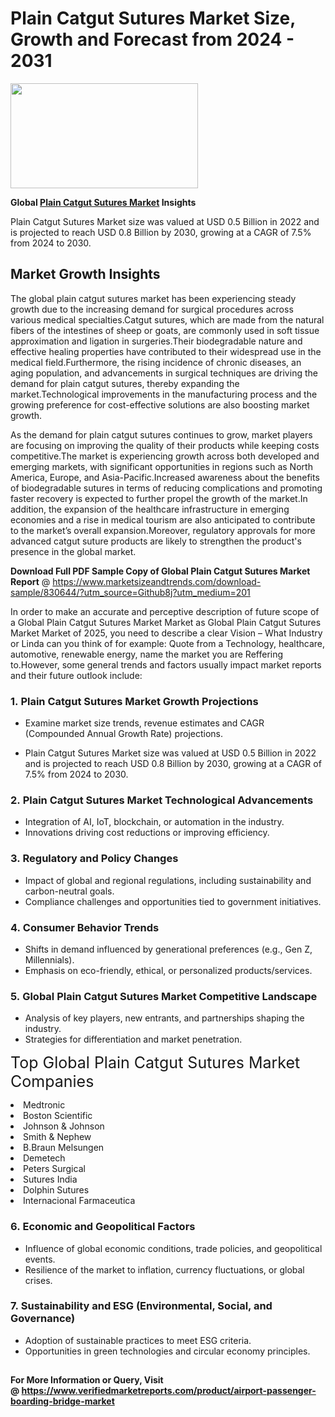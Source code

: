<H1>Plain Catgut Sutures Market Size, Growth and Forecast from 2024 - 2031</H1><img class="aligncenter size-medium wp-image-584254" src="https://thirdeyenews.in/wp-content/uploads/2024/09/Global-Market-Research-300x168.jpeg" alt="" width="300" height="168" /><p><strong>Global&nbsp;<a href="https://www.marketsizeandtrends.com/download-sample/830644/?utm_source=Github8j?utm_medium=201">Plain Catgut Sutures Market</a> Insights</strong></p><p>Plain Catgut Sutures Market size was valued at USD 0.5 Billion in 2022 and is projected to reach USD 0.8 Billion by 2030, growing at a CAGR of 7.5% from 2024 to 2030.</p><p><h2>Market Growth Insights</h2> <p>The global plain catgut sutures market has been experiencing steady growth due to the increasing demand for surgical procedures across various medical specialties.Catgut sutures, which are made from the natural fibers of the intestines of sheep or goats, are commonly used in soft tissue approximation and ligation in surgeries.Their biodegradable nature and effective healing properties have contributed to their widespread use in the medical field.Furthermore, the rising incidence of chronic diseases, an aging population, and advancements in surgical techniques are driving the demand for plain catgut sutures, thereby expanding the market.Technological improvements in the manufacturing process and the growing preference for cost-effective solutions are also boosting market growth. </p> <p>As the demand for plain catgut sutures continues to grow, market players are focusing on improving the quality of their products while keeping costs competitive.The market is experiencing growth across both developed and emerging markets, with significant opportunities in regions such as North America, Europe, and Asia-Pacific.Increased awareness about the benefits of biodegradable sutures in terms of reducing complications and promoting faster recovery is expected to further propel the growth of the market.In addition, the expansion of the healthcare infrastructure in emerging economies and a rise in medical tourism are also anticipated to contribute to the market’s overall expansion.Moreover, regulatory approvals for more advanced catgut suture products are likely to strengthen the product's presence in the global market.</p><p><span class=""><strong>Download Full PDF Sample Copy of Global Plain Catgut Sutures Market Report</strong> @ <a href="https://www.marketsizeandtrends.com/download-sample/830644/?utm_source=Github8j?utm_medium=201" target="_blank">https://www.marketsizeandtrends.com/download-sample/830644/?utm_source=Github8j?utm_medium=201</a></span></p><p>In order to make an accurate and perceptive description of future scope of a Global&nbsp;Plain Catgut Sutures Market Market as Global&nbsp;Plain Catgut Sutures Market Market of 2025, you need to describe a clear Vision &ndash; What Industry or Linda can you think of for example: Quote from a Technology, healthcare, automotive, renewable energy, name the market you are Reffering to.However, some general trends and factors usually impact market reports and their future outlook include:</p><h3>1.&nbsp;<strong>Plain Catgut Sutures Market Growth Projections</strong></h3><ul><li>Examine market size trends, revenue estimates and CAGR (Compounded Annual Growth Rate) projections.</li><li><p>Plain Catgut Sutures Market size was valued at USD 0.5 Billion in 2022 and is projected to reach USD 0.8 Billion by 2030, growing at a CAGR of 7.5% from 2024 to 2030.</p></li></ul><h3>2.&nbsp;<strong>Plain Catgut Sutures Market Technological Advancements</strong></h3><ul><li>Integration of AI, IoT, blockchain, or automation in the industry.</li><li>Innovations driving cost reductions or improving efficiency.</li></ul><h3>3.&nbsp;<strong>Regulatory and Policy Changes</strong></h3><ul><li>Impact of global and regional regulations, including sustainability and carbon-neutral goals.</li><li>Compliance challenges and opportunities tied to government initiatives.</li></ul><h3>4.&nbsp;<strong>Consumer Behavior Trends</strong></h3><ul><li>Shifts in demand influenced by generational preferences (e.g., Gen Z, Millennials).</li><li>Emphasis on eco-friendly, ethical, or personalized products/services.</li></ul><h3>5.&nbsp;<strong>Global Plain Catgut Sutures Market Competitive Landscape</strong></h3><ul><li>Analysis of key players, new entrants, and partnerships shaping the industry.</li><li>Strategies for differentiation and market penetration.</li></ul><p data-pm-slice="1 1 []"><span style="color: inherit; font-family: inherit; font-size: 25px;">Top Global Plain Catgut Sutures Market Companies</span></p><div class="" data-test-id=""><p><li>Medtronic</li><li> Boston Scientific</li><li> Johnson & Johnson</li><li> Smith & Nephew</li><li> B.Braun Melsungen</li><li> Demetech</li><li> Peters Surgical</li><li> Sutures India</li><li> Dolphin Sutures</li><li> Internacional Farmaceutica</li></p></div><h3>6.&nbsp;<strong>Economic and Geopolitical Factors</strong></h3><ul><li>Influence of global economic conditions, trade policies, and geopolitical events.</li><li>Resilience of the market to inflation, currency fluctuations, or global crises.</li></ul><h3>7.&nbsp;<strong>Sustainability and ESG (Environmental, Social, and Governance)</strong></h3><ul><li>Adoption of sustainable practices to meet ESG criteria.</li><li>Opportunities in green technologies and circular economy principles.</li></ul><h2><strong style="font-size: 14px;">For More Information or Query, Visit @&nbsp;</strong><a style="background-color: #ffffff; font-size: 14px;" href="https://www.marketsizeandtrends.com/report/plain-catgut-sutures-market/" target="_blank">https://www.verifiedmarketreports.com/product/airport-passenger-boarding-bridge-market</a></h2>